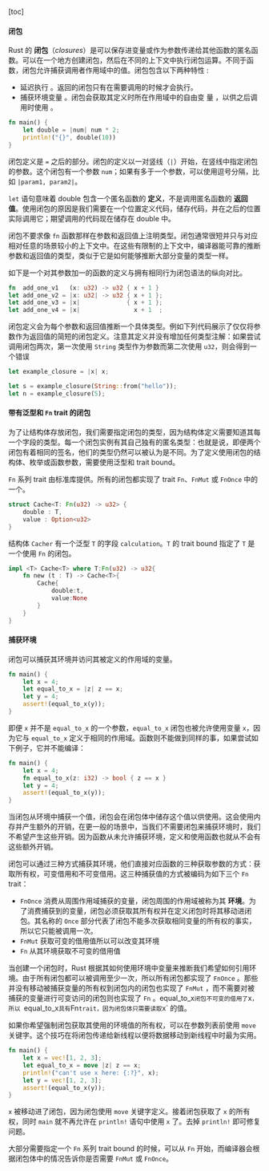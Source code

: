 [toc]

####  闭包

Rust 的 **闭包**（*closures*）是可以保存进变量或作为参数传递给其他函数的匿名函数。可以在一个地方创建闭包，然后在不同的上下文中执行闭包运算。不同于函数，闭包允许捕获调用者作用域中的值。闭包包含以下两种特性 :

- 延迟执行 。返回的闭包只有在需要调用的时候才会执行。
- 捕获环境变量 。闭包会获取其定义时所在作用域中的自由变 量 ，以供之后调用时使用 。

```rust
fn main() {
    let double = |num| num * 2;
    println!("{}", double(10))
}
```

闭包定义是  `=` 之后的部分。闭包的定义以一对竖线（`|`）开始，在竖线中指定闭包的参数。这个闭包有一个参数 `num`；如果有多于一个参数，可以使用逗号分隔，比如 `|param1, param2|`。

 `let` 语句意味着 double 包含一个匿名函数的 **定义**，不是调用匿名函数的 **返回值**。使用闭包的原因是我们需要在一个位置定义代码，储存代码，并在之后的位置实际调用它；期望调用的代码现在储存在 double 中。

闭包不要求像 `fn` 函数那样在参数和返回值上注明类型。闭包通常很短并只与对应相对任意的场景较小的上下文中。在这些有限制的上下文中，编译器能可靠的推断参数和返回值的类型，类似于它是如何能够推断大部分变量的类型一样。

如下是一个对其参数加一的函数的定义与拥有相同行为闭包语法的纵向对比。

```rust
fn  add_one_v1   (x: u32) -> u32 { x + 1 }
let add_one_v2 = |x: u32| -> u32 { x + 1 };
let add_one_v3 = |x|             { x + 1 };
let add_one_v4 = |x|               x + 1  ;
```

闭包定义会为每个参数和返回值推断一个具体类型。例如下列代码展示了仅仅将参数作为返回值的简短的闭包定义。注意其定义并没有增加任何类型注解：如果尝试调用闭包两次，第一次使用 `String` 类型作为参数而第二次使用 `u32`，则会得到一个错误

```rust
let example_closure = |x| x;

let s = example_closure(String::from("hello"));
let n = example_closure(5);
```

#### 带有泛型和 `Fn` trait 的闭包

为了让结构体存放闭包，我们需要指定闭包的类型，因为结构体定义需要知道其每一个字段的类型。每一个闭包实例有其自己独有的匿名类型：也就是说，即便两个闭包有着相同的签名，他们的类型仍然可以被认为是不同。为了定义使用闭包的结构体、枚举或函数参数，需要使用泛型和 trait bound。

`Fn` 系列 trait 由标准库提供。所有的闭包都实现了 trait `Fn`、`FnMut` 或 `FnOnce` 中的一个。

```rust
struct Cache<T: Fn(u32) -> u32> {
    double : T,
    value : Option<u32>
}
```

结构体 `Cacher` 有一个泛型 `T` 的字段 `calculation`。`T` 的 trait bound 指定了 `T` 是一个使用 `Fn` 的闭包。

```rust
impl <T> Cache<T> where T:Fn(u32) -> u32{
    fn new (t : T) -> Cache<T>{
        Cache{
            double:t,
            value:None
        }
    }
}
```

#### 捕获环境

闭包可以捕获其环境并访问其被定义的作用域的变量。

```rust
fn main() {
    let x = 4;
    let equal_to_x = |z| z == x;
    let y = 4;
    assert!(equal_to_x(y));
}
```

即便 `x` 并不是 `equal_to_x` 的一个参数，`equal_to_x` 闭包也被允许使用变量 `x`，因为它与 `equal_to_x` 定义于相同的作用域。函数则不能做到同样的事，如果尝试如下例子，它并不能编译：

```rust
fn main() {
    let x = 4;
    fn equal_to_x(z: i32) -> bool { z == x }
    let y = 4;
    assert!(equal_to_x(y));
}
```

当闭包从环境中捕获一个值，闭包会在闭包体中储存这个值以供使用。这会使用内存并产生额外的开销，在更一般的场景中，当我们不需要闭包来捕获环境时，我们不希望产生这些开销。因为函数从未允许捕获环境，定义和使用函数也就从不会有这些额外开销。

闭包可以通过三种方式捕获其环境，他们直接对应函数的三种获取参数的方式：获取所有权，可变借用和不可变借用。这三种捕获值的方式被编码为如下三个 `Fn` trait：

- `FnOnce` 消费从周围作用域捕获的变量，闭包周围的作用域被称为其 **环境**。为了消费捕获到的变量，闭包必须获取其所有权并在定义闭包时将其移动进闭包。其名称的 `Once` 部分代表了闭包不能多次获取相同变量的所有权的事实，所以它只能被调用一次。
- `FnMut` 获取可变的借用值所以可以改变其环境
- `Fn` 从其环境获取不可变的借用值

当创建一个闭包时，Rust 根据其如何使用环境中变量来推断我们希望如何引用环境。由于所有闭包都可以被调用至少一次，所以所有闭包都实现了 `FnOnce` 。那些并没有移动被捕获变量的所有权到闭包内的闭包也实现了 `FnMut` ，而不需要对被捕获的变量进行可变访问的闭包则也实现了 `Fn` 。equal_to_x` 闭包不可变的借用了 `x`，所以 `equal_to_x` 具有 `Fn` trait，因为闭包体只需要读取 `x` 的值。

如果你希望强制闭包获取其使用的环境值的所有权，可以在参数列表前使用 `move` 关键字。这个技巧在将闭包传递给新线程以便将数据移动到新线程中时最为实用。

```rust
fn main() {
    let x = vec![1, 2, 3];
    let equal_to_x = move |z| z == x;
    println!("can't use x here: {:?}", x);
    let y = vec![1, 2, 3];
    assert!(equal_to_x(y));
}
```

`x` 被移动进了闭包，因为闭包使用 `move` 关键字定义。接着闭包获取了 `x` 的所有权，同时 `main` 就不再允许在 `println!` 语句中使用 `x` 了。去掉 `println!` 即可修复问题。

大部分需要指定一个 `Fn` 系列 trait bound 的时候，可以从 `Fn` 开始，而编译器会根据闭包体中的情况告诉你是否需要 `FnMut` 或 `FnOnce`。